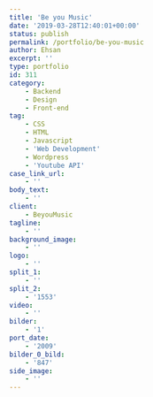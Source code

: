```yaml
---
title: 'Be you Music'
date: '2019-03-28T12:40:01+00:00'
status: publish
permalink: /portfolio/be-you-music
author: Ehsan
excerpt: ''
type: portfolio
id: 311
category:
    - Backend
    - Design
    - Front-end
tag:
    - CSS
    - HTML
    - Javascript
    - 'Web Development'
    - Wordpress
    - 'Youtube API'
case_link_url:
    - ''
body_text:
    - ''
client:
    - BeyouMusic
tagline:
    - ''
background_image:
    - ''
logo:
    - ''
split_1:
    - ''
split_2:
    - '1553'
video:
    - ''
bilder:
    - '1'
port_date:
    - '2009'
bilder_0_bild:
    - '847'
side_image:
    - ''
---
```

<!DOCTYPE html PUBLIC "-//W3C//DTD HTML 4.0 Transitional//EN" "http://www.w3.org/TR/REC-html40/loose.dtd">
<?xml encoding="UTF-8">
